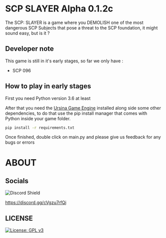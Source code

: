 # SCP SLAYER Alpha 0.1.2c
The SCP: SLAYER is a game where you DEMOLISH one of the most dangerous SCP Subjects that pose a threat to the SCP foundation, it might sound easy, but is it ?
## Developer note
This game is still in it's early stages, so far we only have :
- SCP 096

## How to play in early stages
First you need Python version 3.6 at least

After that you need the [Ursina Game Engine](https://www.ursinaengine.org/) installed along side some other dependencies, to do that use the pip install manager that comes with Python inside your game folder.
```bash
pip install -r requirements.txt
```
Once finished, double click on main.py and please give us feedback for any bugs or errors

# ABOUT
## Socials
![Discord Shield](https://dcbadge.limes.pink/api/server/https://discord.gg/cVgzu7rfQj) 

https://discord.gg/cVgzu7rfQj
## LICENSE
[![License: GPL v3](https://img.shields.io/badge/License-GPLv3-blue.svg)](https://www.gnu.org/licenses/gpl-3.0)
